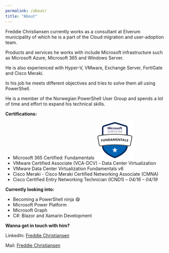 ```yaml
---
permalink: /about/
title: "About"
---
```


Freddie Christiansen currently works as a consultant at Elverum municipality of which he is a part of the Cloud migration and user-adoption team.

Products and services he works with include Microsoft infrastructure such as Microsoft Azure, Microsoft 365 and Windows Server.

He is also experienced with Hyper-V, VMware, Exchange Server, FortiGate and Cisco Meraki.

In his job he meets different objectives and tries to solve them all using PowerShell.

He is a member of the Norwegian PowerShell User Group and spends a lot of time and effort to expand his technical skills.
  
  
 
**Certifications:**

* Microsoft 365 Certified: Fundamentals <img src="/assets/images/microsoft-certified-fundamentals-badge.svg" alt="MS365" width="120" height="120">
* VMware Certified Associate (VCA-DCV) - Data Center Virtualization
* VMware Data Center Virtualization Fundamentals v6
* Cisco Meraki - Cisco Meraki Certified Networking Associate (CMNA)
* Cisco Certified Entry Networking Technician (ICND1) – *04/16 – 04/19*



**Currently looking into:**

* Becoming a PowerShell ninja :smile:
* Microsoft Power Platform
* Microsoft Graph
* C#: Blazor and Xamarin Development


**Wanna get in touch with him?**

LinkedIn: [Freddie Christiansen](<https://www.linkedin.com/in/freddie-christiansen-64305b106>)

Mail: [Freddie Christiansen](<mailto:freddie@cloudpilot.no>)



